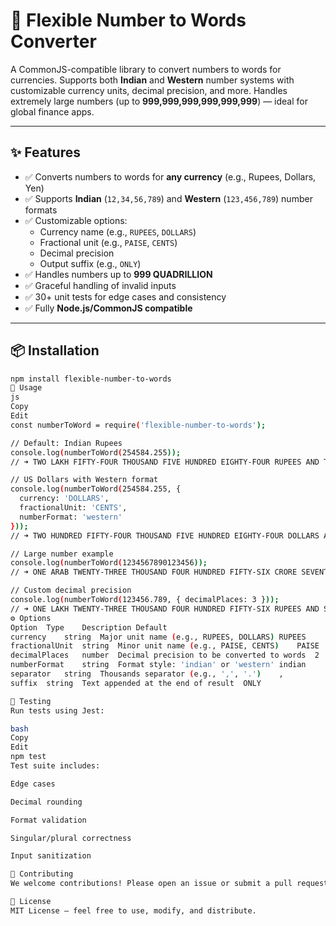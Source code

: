 # 💬 Flexible Number to Words Converter

A CommonJS-compatible library to convert numbers to words for currencies. Supports both **Indian** and **Western** number systems with customizable currency units, decimal precision, and more. Handles extremely large numbers (up to **999,999,999,999,999,999**) — ideal for global finance apps.

---

## ✨ Features

- ✅ Converts numbers to words for **any currency** (e.g., Rupees, Dollars, Yen)
- ✅ Supports **Indian** (`12,34,56,789`) and **Western** (`123,456,789`) number formats
- ✅ Customizable options:
  - Currency name (e.g., `RUPEES`, `DOLLARS`)
  - Fractional unit (e.g., `PAISE`, `CENTS`)
  - Decimal precision
  - Output suffix (e.g., `ONLY`)
- ✅ Handles numbers up to **999 QUADRILLION**
- ✅ Graceful handling of invalid inputs
- ✅ 30+ unit tests for edge cases and consistency
- ✅ Fully **Node.js/CommonJS compatible**

---

## 📦 Installation

```bash
npm install flexible-number-to-words
🚀 Usage
js
Copy
Edit
const numberToWord = require('flexible-number-to-words');

// Default: Indian Rupees
console.log(numberToWord(254584.255));
// ➜ TWO LAKH FIFTY-FOUR THOUSAND FIVE HUNDRED EIGHTY-FOUR RUPEES AND TWENTY-SIX PAISE ONLY

// US Dollars with Western format
console.log(numberToWord(254584.255, {
  currency: 'DOLLARS',
  fractionalUnit: 'CENTS',
  numberFormat: 'western'
}));
// ➜ TWO HUNDRED FIFTY-FOUR THOUSAND FIVE HUNDRED EIGHTY-FOUR DOLLARS AND TWENTY-SIX CENTS ONLY

// Large number example
console.log(numberToWord(1234567890123456));
// ➜ ONE ARAB TWENTY-THREE THOUSAND FOUR HUNDRED FIFTY-SIX CRORE SEVENTY-EIGHT LAKH NINETY THOUSAND ONE HUNDRED TWENTY-THREE RUPEES ONLY

// Custom decimal precision
console.log(numberToWord(123456.789, { decimalPlaces: 3 }));
// ➜ ONE LAKH TWENTY-THREE THOUSAND FOUR HUNDRED FIFTY-SIX RUPEES AND SEVEN HUNDRED EIGHTY-NINE PAISE ONLY
⚙️ Options
Option	Type	Description	Default
currency	string	Major unit name (e.g., RUPEES, DOLLARS)	RUPEES
fractionalUnit	string	Minor unit name (e.g., PAISE, CENTS)	PAISE
decimalPlaces	number	Decimal precision to be converted to words	2
numberFormat	string	Format style: 'indian' or 'western'	indian
separator	string	Thousands separator (e.g., ',', '.')	,
suffix	string	Text appended at the end of result	ONLY

🧪 Testing
Run tests using Jest:

bash
Copy
Edit
npm test
Test suite includes:

Edge cases

Decimal rounding

Format validation

Singular/plural correctness

Input sanitization

🤝 Contributing
We welcome contributions! Please open an issue or submit a pull request via GitHub. Add tests for any new features or fixes.

📄 License
MIT License — feel free to use, modify, and distribute.